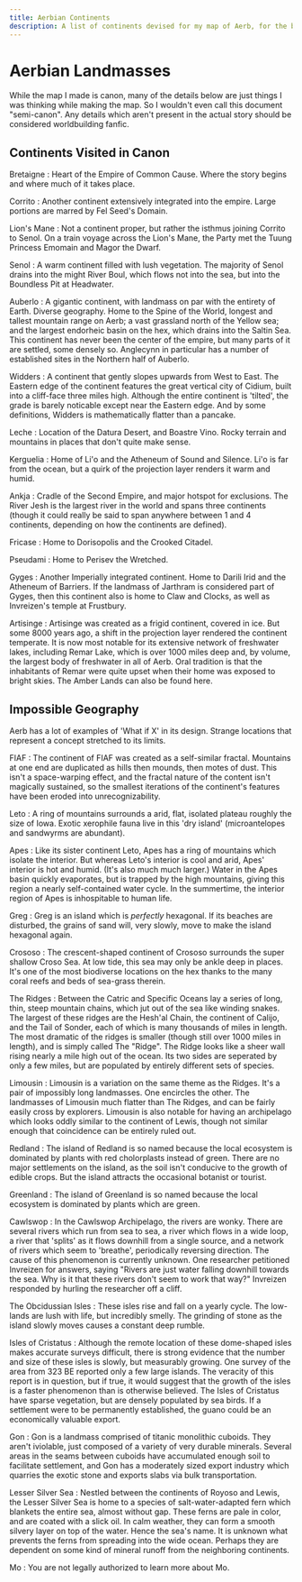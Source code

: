 ```yaml
---
title: Aerbian Continents
description: A list of continents devised for my map of Aerb, for the book series Worth the Candle
---
```

# Aerbian Landmasses

While the map I made is canon, many of the details below are just things I was thinking while making the map.
So I wouldn't even call this document "semi-canon". Any details which aren't present in the actual story should be considered worldbuilding fanfic.

## Continents Visited in Canon

Bretaigne
: Heart of the Empire of Common Cause. Where the story begins and where much of it takes place.

Corrito
: Another continent extensively integrated into the empire. Large portions are marred by Fel Seed's Domain.

Lion's Mane
: Not a continent proper, but rather the isthmus joining Corrito to Senol. On a train voyage across the Lion's Mane, the Party met the Tuung Princess Emomain and Magor the Dwarf.

Senol
: A warm continent filled with lush vegetation. The majority of Senol drains into the might River Boul, which flows not into the sea, but into the Boundless Pit at Headwater.

Auberlo
: A gigantic continent, with landmass on par with the entirety of Earth. Diverse geography. Home to the Spine of the World, longest and tallest mountain range on Aerb; a vast grassland north of the Yellow sea; and the largest endorheic basin on the hex, which drains into the Saltin Sea. This continent has never been the center of the empire, but many parts of it are settled, some densely so. Anglecynn in particular has a number of established sites in the Northern half of Auberlo.

Widders
: A continent that gently slopes upwards from West to East. The Eastern edge of the continent features the great vertical city of Cidium, built into a cliff-face three miles high. Although the entire continent is 'tilted', the grade is barely noticable except near the Eastern edge. And by some definitions, Widders is mathematically flatter than a pancake. <!--Technically flatter than a pancake.--> 

Leche
: Location of the Datura Desert, and Boastre Vino. Rocky terrain and mountains in places that don't quite make sense.

Kerguelia
: Home of Li'o and the Atheneum of Sound and Silence. Li'o is far from the ocean, but a quirk of the projection layer renders it warm and humid.

Ankja
: Cradle of the Second Empire, and major hotspot for exclusions<!-- as a consequence (as a consequence of both population and policy)-->. The River Jesh is the largest river in the world and spans three continents (though it could really be said to span anywhere between 1 and 4 continents, depending on how the continents are defined). <!--The extensive Jeshi waterways bring prosperity to the region, though their benefits have somewhat diminished because Exclusions now block river access to the Ocean, and the so goods must be transferred between waterways must be transferred between ship and rail.-->

Fricase
: Home to Dorisopolis and the Crooked Citadel.

Pseudami
: Home to Perisev the Wretched.

Gyges
: Another Imperially integrated continent. Home to Darili Irid and the Atheneum of Barriers. If the landmass of Jarthram is considered part of Gyges, then this continent also is home to Claw and Clocks, as well as Invreizen's temple at Frustbury.

Artisinge
: Artisinge was created as a frigid continent, covered in ice. But some 8000 years ago, a shift in the projection layer rendered the continent temperate. It is now most notable for its extensive network of freshwater lakes, including Remar Lake, which is over 1000 miles deep and, by volume, the largest body of freshwater in all of Aerb. Oral tradition is that the inhabitants of Remar were quite upset when their home was exposed to bright skies. The Amber Lands can also be found here.




## Impossible Geography

Aerb has a lot of examples of 'What if X' in its design. 
Strange locations that represent a concept stretched to its limits.

FIAF
: The continent of FIAF was created as a self-similar fractal. Mountains at one end are duplicated as hills then mounds, then motes of dust. This isn't a space-warping effect, and the fractal nature of the content isn't magically sustained, so the smallest iterations of the continent's features have been eroded into unrecognizability.

Leto
: A ring of mountains surrounds a arid, flat, isolated plateau roughly the size of Iowa. Exotic xerophile fauna live in this 'dry island' (microantelopes and sandwyrms are abundant). 

Apes
: Like its sister continent Leto, Apes has a ring of mountains which isolate the interior. But whereas Leto's interior is cool and arid, Apes' interior is hot and humid. (It's also much much larger.) Water in the Apes basin quickly evaporates, but is trapped by the high mountains, giving this region a nearly self-contained water cycle. In the summertime, the interior region of Apes is inhospitable to human life.

Greg
: Greg is an island which is *perfectly* hexagonal. If its beaches are disturbed, the grains of sand will, very slowly, move to make the island hexagonal again.

Crososo
: The crescent-shaped continent of Crososo surrounds the super shallow Croso Sea. At low tide, this sea may only be ankle deep in places. It's one of the most biodiverse locations on the hex thanks to the many coral reefs and beds of sea-grass therein.

The Ridges
: Between the Catric and Specific Oceans lay a series of long, thin, steep mountain chains, which jut out of the sea like winding snakes. The largest of these ridges are the Hesh'al Chain, the continent of Calijo, and the Tail of Sonder, each of which is many thousands of miles in length. The most dramatic of the ridges is smaller (though still over 1000 miles in length), and is simply called The "Ridge". The Ridge looks like a sheer wall rising nearly a mile high out of the ocean. Its two sides are seperated by only a few miles, but are populated by entirely different sets of species.

Limousin
: Limousin is a variation on the same theme as the Ridges. It's a pair of impossibly long landmasses. One encircles the other. The landmasses of Limousin  much flatter than The Ridges, and can be fairly easily cross by explorers. Limousin is also notable for having an archipelago which looks oddly similar to the continent of Lewis, though not similar enough that coincidence can be entirely ruled out.

Redland
: The island of Redland is so named because the local ecosystem is dominated by plants with red cholorplasts instead of green. There are no major settlements on the island, as the soil isn't conducive to the growth of edible crops. But the island attracts the occasional botanist or tourist.

Greenland
: The island of Greenland is so named because the local ecosystem is dominated by plants which are green. 

Cawlswop
: In the Cawlswop Archipelago, the rivers are wonky. There are several rivers which run from sea to sea, a river which flows in a wide loop, a river that 'splits' as it flows downhill from a single source, and a network of rivers which seem to 'breathe', periodically reversing direction. The cause of this phenomenon is currently unknown. One researcher petitioned Invreizen for answers, saying "Rivers are just water falling downhill towards the sea. Why is it that these rivers don't seem to work that way?" Invreizen responded by hurling the researcher off a cliff. 

The Obcidussian Isles
: These isles rise and fall on a yearly cycle. The low-lands are lush with life, but incredibly smelly. The grinding of stone as the island slowly moves causes a constant deep rumble.

Isles of Cristatus
: Although the remote location of these dome-shaped isles makes accurate surveys difficult, there is strong evidence that the number and size of these isles is slowly, but measurably growing. One survey of the area from 323 BE reported only a few large islands. The veracity of this report is in question, but if true, it would suggest that the growth of the isles is a faster phenomenon than is otherwise believed. The Isles of Cristatus have sparse vegetation, but are densely populated by sea birds. If a settlement were to be permanently established, the guano could be an economically valuable export.

Gon
: Gon is a landmass comprised of titanic monolithic cuboids. They aren't iviolable, just composed of a variety of very durable minerals. Several areas in the seams between cuboids have accumulated enough soil to facilitate settlement, and Gon has a moderately sized export industry which quarries the exotic stone and exports slabs via bulk transportation. 

Lesser Silver Sea
: Nestled between the continents of Royoso and Lewis, the Lesser Silver Sea is home to a species of salt-water-adapted fern which blankets the entire sea, almost without gap. These ferns are pale in color, and are coated with a slick oil. In calm weather, they can form a smooth silvery layer on top of the water. Hence the sea's name. It is unknown what prevents the ferns from spreading into the wide ocean. Perhaps they are dependent on some kind of mineral runoff from the neighboring continents.


Mo
: You are not legally authorized to learn more about Mo.

<!--Split Island of Fimbulos-->



<!--## Continents I Named-->

<!--Leche
Gyges
Hyrax
West Ankja
East Ankja
Psuedami
Blimey
Fricase
Bellos
(Gon)
Kerguelia
Zealandia
Ganichim
Miron
Abalon
Upearo
Tuber
Fimbulos
Cawlswop
Limousin
Obcidusian Isles
Rosso
(Isles of Cristatus)
Crososo
Leto
Apes
Lewis
Royoso
Fiaf
Mo
Twain
Ameson
North Vespid
South Vespid
Berlo
Ratoon
Phiddle
Calijo
Borbory
Ygmos
Artisinge
Doesly
Widders
Notstrail-->




























